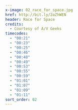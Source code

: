 ```yaml
---
x-image: 02_race_for_space.jpg
href: http://bit.ly/2aZhWEN
header: Race for Space
credits:
  - Courtesy of A/V Geeks
timecodes: 
  - "00:21"
  - "00:23"
  - "00:25"
  - "00:46"
  - "00:48"
  - "00:49"
  - "00:53"
  - "00:55"
  - "00:59"
  - "01:01"
  - "01:07"
  - "01:09"
  - "01:11"
sort_order: 02
---
```

